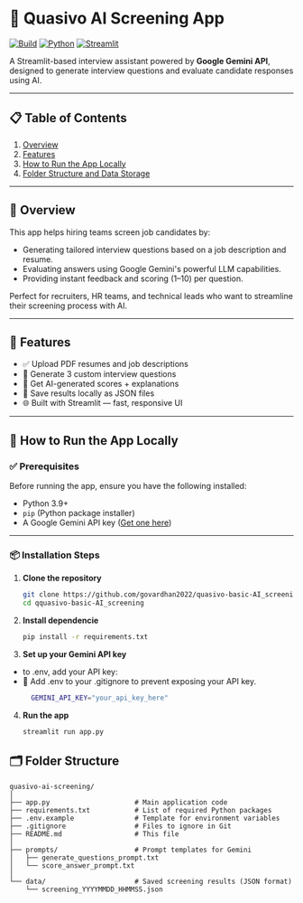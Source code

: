 # 🤖 Quasivo AI Screening App

[![Build](https://img.shields.io/badge/build-passing-brightgreen)](https://github.com/govardhan2022/quasivo-basic-AI_screening) 
[![Python](https://img.shields.io/badge/python-3.9+-blue)](https://www.python.org/) 
[![Streamlit](https://img.shields.io/badge/framework-streamlit-orange)](https://streamlit.io) 

A Streamlit-based interview assistant powered by **Google Gemini API**, designed to generate interview questions and evaluate candidate responses using AI.

---

## 📋 Table of Contents

1. [Overview](#overview)
2. [Features](#features)
3. [How to Run the App Locally](#how-to-run-the-app-locally)
4. [Folder Structure and Data Storage](#folder-structure-and-data-storage)

---

## 🧠 Overview

This app helps hiring teams screen job candidates by:
- Generating tailored interview questions based on a job description and resume.
- Evaluating answers using Google Gemini's powerful LLM capabilities.
- Providing instant feedback and scoring (1–10) per question.

Perfect for recruiters, HR teams, and technical leads who want to streamline their screening process with AI.

---

## 🌟 Features

- ✅ Upload PDF resumes and job descriptions
- 💬 Generate 3 custom interview questions
- 🎯 Get AI-generated scores + explanations
- 💾 Save results locally as JSON files
- 🌐 Built with Streamlit — fast, responsive UI

---

## 🚀 How to Run the App Locally

### ✅ Prerequisites

Before running the app, ensure you have the following installed:

- Python 3.9+
- `pip` (Python package installer)
- A Google Gemini API key ([Get one here](https://makersuite.google.com/)) 

---

### 📦 Installation Steps

1. **Clone the repository**
   ```bash
   git clone https://github.com/govardhan2022/quasivo-basic-AI_screening 
   cd qquasivo-basic-AI_screening

2. **Install dependencie**
   ```bash
   pip install -r requirements.txt

4. **Set up your Gemini API key**
 - to .env, add your API key:
 - 🔐 Add .env to your .gitignore to prevent exposing your API key.
   ```bash
     GEMINI_API_KEY="your_api_key_here"

4. **Run the app**
   ```bash
   streamlit run app.py

## 🗂️ Folder Structure

    quasivo-ai-screening/
    │
    ├── app.py                     # Main application code
    ├── requirements.txt           # List of required Python packages
    ├── .env.example               # Template for environment variables
    ├── .gitignore                 # Files to ignore in Git
    ├── README.md                  # This file
    │
    ├── prompts/                   # Prompt templates for Gemini
    │   ├── generate_questions_prompt.txt
    │   └── score_answer_prompt.txt
    │
    └── data/                      # Saved screening results (JSON format)
        └── screening_YYYYMMDD_HHMMSS.json
